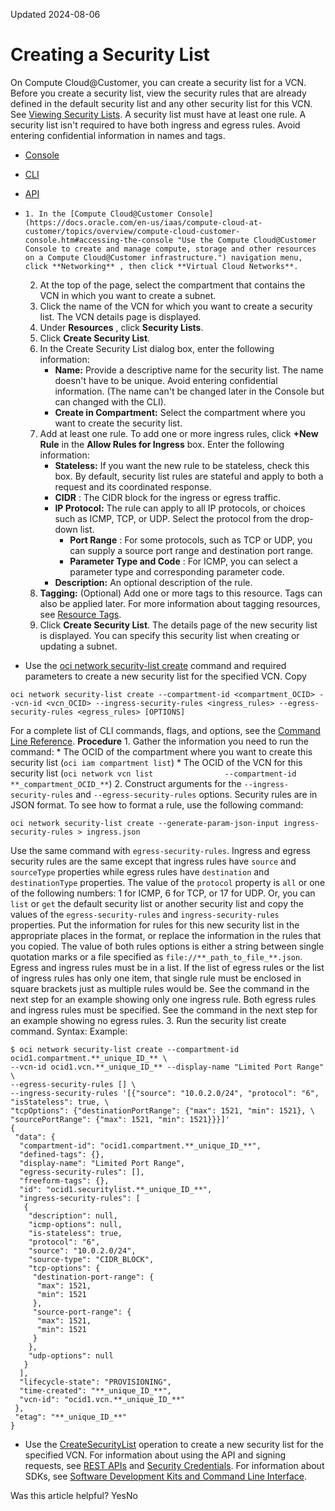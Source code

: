 Updated 2024-08-06
# Creating a Security List
On Compute Cloud@Customer, you can create a security list for a VCN.
Before you create a security list, view the security rules that are already defined in the default security list and any other security list for this VCN. See [Viewing Security Lists](https://docs.oracle.com/en-us/iaas/compute-cloud-at-customer/topics/network/viewing-a-security-list.htm#viewing-a-security-list "On Compute Cloud@Customer, you can view security lists that are associated with a VCN.").
A security list must have at least one rule. A security list isn't required to have both ingress and egress rules.
Avoid entering confidential information in names and tags.
  * [Console](https://docs.oracle.com/en-us/iaas/compute-cloud-at-customer/topics/network/creating-a-security-list.htm)
  * [CLI](https://docs.oracle.com/en-us/iaas/compute-cloud-at-customer/topics/network/creating-a-security-list.htm)
  * [API](https://docs.oracle.com/en-us/iaas/compute-cloud-at-customer/topics/network/creating-a-security-list.htm)


  *     1. In the [Compute Cloud@Customer Console](https://docs.oracle.com/en-us/iaas/compute-cloud-at-customer/topics/overview/compute-cloud-customer-console.htm#accessing-the-console "Use the Compute Cloud@Customer Console to create and manage compute, storage and other resources on a Compute Cloud@Customer infrastructure.") navigation menu, click **Networking** , then click **Virtual Cloud Networks**.
    2. At the top of the page, select the compartment that contains the VCN in which you want to create a subnet.
    3. Click the name of the VCN for which you want to create a security list. 
The VCN details page is displayed.
    4. Under **Resources** , click **Security Lists**.
    5. Click **Create Security List**. 
    6. In the Create Security List dialog box, enter the following information:
       * **Name:** Provide a descriptive name for the security list. The name doesn't have to be unique. Avoid entering confidential information. (The name can't be changed later in the Console but can changed with the CLI).
       * **Create in Compartment:** Select the compartment where you want to create the security list.
    7. Add at least one rule.
To add one or more ingress rules, click **+New Rule** in the **Allow Rules for Ingress** box. Enter the following information:
       * **Stateless:** If you want the new rule to be stateless, check this box. By default, security list rules are stateful and apply to both a request and its coordinated response.
       * **CIDR** : The CIDR block for the ingress or egress traffic.
       * **IP Protocol:** The rule can apply to all IP protocols, or choices such as ICMP, TCP, or UDP. Select the protocol from the drop-down list.
         * **Port Range** : For some protocols, such as TCP or UDP, you can supply a source port range and destination port range.
         * **Parameter Type and Code** : For ICMP, you can select a parameter type and corresponding parameter code.
       * **Description:** An optional description of the rule.
    8. **Tagging:** (Optional) Add one or more tags to this resource. Tags can also be applied later. For more information about tagging resources, see [Resource Tags](https://docs.oracle.com/iaas/Content/General/Concepts/resourcetags.htm).
    9. Click **Create Security List**.
The details page of the new security list is displayed. You can specify this security list when creating or updating a subnet.
  * Use the [oci network security-list create](https://docs.oracle.com/iaas/tools/oci-cli/latest/oci_cli_docs/cmdref/network/security-list/create.html) command and required parameters to create a new security list for the specified VCN.
Copy
```
oci network security-list create --compartment-id <compartment_OCID> --vcn-id <vcn_OCID> --ingress-security-rules <ingress_rules> --egress-security-rules <egress_rules> [OPTIONS]
```

For a complete list of CLI commands, flags, and options, see the [Command Line Reference](https://docs.oracle.com/iaas/tools/oci-cli/latest/oci_cli_docs/index.html).
**Procedure**
    1. Gather the information you need to run the command:
       * The OCID of the compartment where you want to create this security list (`oci iam compartment list`)
       * The OCID of the VCN for this security list (`oci network vcn list                --compartment-id **_compartment_OCID_**`)
    2. Construct arguments for the `--ingress-security-rules` and `--egress-security-rules` options.
Security rules are in JSON format. To see how to format a rule, use the following command:
```
oci network security-list create --generate-param-json-input ingress-security-rules > ingress.json
```

Use the same command with `egress-security-rules`.
Ingress and egress security rules are the same except that ingress rules have `source` and `sourceType` properties while egress rules have `destination` and `destinationType` properties.
The value of the `protocol` property is `all` or one of the following numbers: 1 for ICMP, 6 for TCP, or 17 for UDP.
Or, you can `list` or `get` the default security list or another security list and copy the values of the `egress-security-rules` and `ingress-security-rules` properties.
Put the information for rules for this new security list in the appropriate places in the format, or replace the information in the rules that you copied.
The value of both rules options is either a string between single quotation marks or a file specified as `file://**_path_to_file_**.json`.
Egress and ingress rules must be in a list. If the list of egress rules or the list of ingress rules has only one item, that single rule must be enclosed in square brackets just as multiple rules would be. See the command in the next step for an example showing only one ingress rule.
Both egress rules and ingress rules must be specified. See the command in the next step for an example showing no egress rules.
    3. Run the security list create command.
Syntax:
Example:
```
$ oci network security-list create --compartment-id ocid1.compartment.**_unique_ID_** \
--vcn-id ocid1.vcn.**_unique_ID_** --display-name "Limited Port Range" \
--egress-security-rules [] \
--ingress-security-rules '[{"source": "10.0.2.0/24", "protocol": "6", "isStateless": true, \
"tcpOptions": {"destinationPortRange": {"max": 1521, "min": 1521}, \
"sourcePortRange": {"max": 1521, "min": 1521}}}]'
{
 "data": {
  "compartment-id": "ocid1.compartment.**_unique_ID_**",
  "defined-tags": {},
  "display-name": "Limited Port Range",
  "egress-security-rules": [],
  "freeform-tags": {},
  "id": "ocid1.securitylist.**_unique_ID_**",
  "ingress-security-rules": [
   {
    "description": null,
    "icmp-options": null,
    "is-stateless": true,
    "protocol": "6",
    "source": "10.0.2.0/24",
    "source-type": "CIDR_BLOCK",
    "tcp-options": {
     "destination-port-range": {
      "max": 1521,
      "min": 1521
     },
     "source-port-range": {
      "max": 1521,
      "min": 1521
     }
    },
    "udp-options": null
   }
  ],
  "lifecycle-state": "PROVISIONING",
  "time-created": "**_unique_ID_**",
  "vcn-id": "ocid1.vcn.**_unique_ID_**"
 },
 "etag": "**_unique_ID_**"
}
```

  * Use the [CreateSecurityList](https://docs.oracle.com/iaas/api/#/en/iaas/latest/SecurityList/CreateSecurityList) operation to create a new security list for the specified VCN.
For information about using the API and signing requests, see [REST APIs](https://docs.oracle.com/iaas/Content/API/Concepts/usingapi.htm#REST_APIs) and [Security Credentials](https://docs.oracle.com/iaas/Content/General/Concepts/credentials.htm). For information about SDKs, see [Software Development Kits and Command Line Interface](https://docs.oracle.com/iaas/Content/API/Concepts/sdks.htm#Software_Development_Kits_and_Command_Line_Interface).


Was this article helpful?
YesNo

